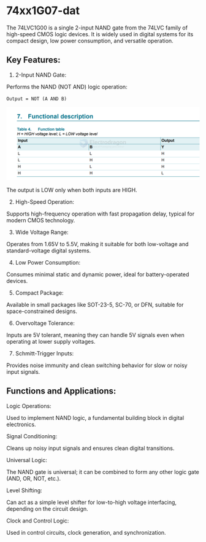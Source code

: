 
# 74xx1G07-dat

The 74LVC1G00 is a single 2-input NAND gate from the 74LVC family of high-speed CMOS logic devices. It is widely used in digital systems for its compact design, low power consumption, and versatile operation.

## Key Features:

1. 2-Input NAND Gate:

Performs the NAND (NOT AND) logic operation:

    Output = NOT (A AND B)

![](2024-11-22-17-26-44.png)

The output is LOW only when both inputs are HIGH.

2. High-Speed Operation:

Supports high-frequency operation with fast propagation delay, typical for modern CMOS technology.

3. Wide Voltage Range:

Operates from 1.65V to 5.5V, making it suitable for both low-voltage and standard-voltage digital systems.

4. Low Power Consumption:

Consumes minimal static and dynamic power, ideal for battery-operated devices.

5. Compact Package:

Available in small packages like SOT-23-5, SC-70, or DFN, suitable for space-constrained designs.

6. Overvoltage Tolerance:

Inputs are 5V tolerant, meaning they can handle 5V signals even when operating at lower supply voltages.

7. Schmitt-Trigger Inputs:

Provides noise immunity and clean switching behavior for slow or noisy input signals.

## Functions and Applications:

Logic Operations:

Used to implement NAND logic, a fundamental building block in digital electronics.

Signal Conditioning:

Cleans up noisy input signals and ensures clean digital transitions.

Universal Logic:

The NAND gate is universal; it can be combined to form any other logic gate (AND, OR, NOT, etc.).

Level Shifting:

Can act as a simple level shifter for low-to-high voltage interfacing, depending on the circuit design.

Clock and Control Logic:

Used in control circuits, clock generation, and synchronization.